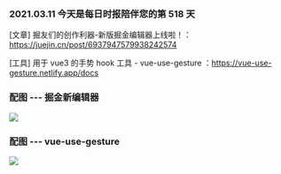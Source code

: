 ### 2021.03.11 今天是每日时报陪伴您的第 518 天

[文章] 掘友们的创作利器-新版掘金编辑器上线啦！：<https://juejin.cn/post/6937947579938242574>

[工具] 用于 vue3 的手势 hook 工具 - vue-use-gesture ：<https://vue-use-gesture.netlify.app/docs>

### 配图 --- 掘金新编辑器

![](https://p1-juejin.byteimg.com/tos-cn-i-k3u1fbpfcp/c2b1709d503f46b2848e975c700a9a76~tplv-k3u1fbpfcp-watermark.image)

### 配图 --- vue-use-gesture

![](https://vue-use-gesture.netlify.app/)
